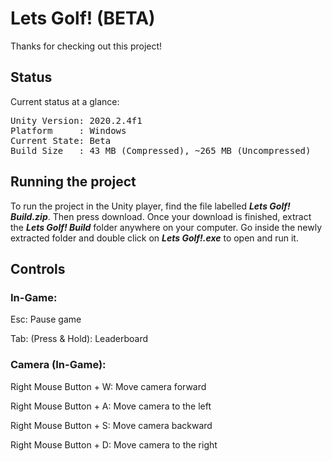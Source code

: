 
# Lets Golf! (BETA)

Thanks for checking out this project!

## Status

Current status at a glance:

<pre>Unity Version: 2020.2.4f1
Platform     : Windows
Current State: Beta
Build Size   : 43 MB (Compressed), ~265 MB (Uncompressed)
</pre>

## Running the project

To run the project in the Unity player, find the file labelled ***Lets Golf! Build.zip***. Then press download.
Once your download is finished, extract the ***Lets Golf! Build*** folder anywhere on your computer.
Go inside the newly extracted folder and double click on ***Lets Golf!.exe*** to open and run it.

## Controls

### In-Game:

Esc: Pause game

Tab: (Press & Hold): Leaderboard

### Camera (In-Game):

Right Mouse Button + W: Move camera forward

Right Mouse Button + A: Move camera to the left

Right Mouse Button + S: Move camera backward

Right Mouse Button + D: Move camera to the right
